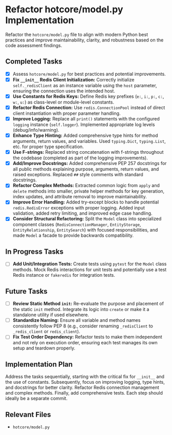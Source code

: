 # Refactor hotcore/model.py Implementation

Refactor the `hotcore/model.py` file to align with modern Python best practices and improve maintainability, clarity, and robustness based on the code assessment findings.

## Completed Tasks

- [x] Assess `hotcore/model.py` for best practices and potential improvements.
- [x] **Fix `__init__` Redis Client Initialization:** Correctly initialize `self._redisClient` as an instance variable using the `host` parameter, ensuring the connection uses the intended host.
- [x] **Use Constants for Redis Keys:** Define Redis key prefixes (`e:`, `i:`, `p:`, `c:`, `w:`, `u:`) as class-level or module-level constants.
- [x] **Refactor Redis Connection:** Use `redis.ConnectionPool` instead of direct client instantiation with proper parameter handling.
- [x] **Improve Logging:** Replace all `print()` statements with the configured `logging` instance (`self.logger`). Implemented appropriate log levels (debug/info/warning).
- [x] **Enhance Type Hinting:** Added comprehensive type hints for method arguments, return values, and variables. Used `typing.Dict`, `typing.List`, etc. for proper type specification.
- [x] **Use F-strings:** Replaced string concatenation with f-strings throughout the codebase (completed as part of the logging improvements).
- [x] **Add/Improve Docstrings:** Added comprehensive PEP 257 docstrings for all public methods explaining purpose, arguments, return values, and raised exceptions. Replaced `##` style comments with standard docstrings.
- [x] **Refactor Complex Methods:** Extracted common logic from `apply` and `delete` methods into smaller, private helper methods for key generation, index updates, and attribute removal to improve maintainability.
- [x] **Improve Error Handling:** Added try-except blocks to handle potential `redis.RedisError` exceptions with proper logging. Added input validation, added retry limiting, and improved edge case handling.
- [x] **Consider Structural Refactoring:** Split the `Model` class into specialized component classes (`RedisConnectionManager`, `EntityStorage`, `EntityRelationship`, `EntitySearch`) with focused responsibilities, and made `Model` a facade to provide backwards compatibility.

## In Progress Tasks

- [ ] **Add Unit/Integration Tests:** Create tests using `pytest` for the `Model` class methods. Mock Redis interactions for unit tests and potentially use a test Redis instance or `fakeredis` for integration tests.

## Future Tasks

- [ ] **Review Static Method `init`:** Re-evaluate the purpose and placement of the static `init` method. Integrate its logic into `create` or make it a standalone utility if used elsewhere.
- [ ] **Standardize Naming:** Ensure all variable and method names consistently follow PEP 8 (e.g., consider renaming `_redisClient` to `_redis_client` or `redis_client`).
- [ ] **Fix Test Order Dependency:** Refactor tests to make them independent and not rely on execution order, ensuring each test manages its own setup and teardown properly.

## Implementation Plan

Address the tasks sequentially, starting with the critical fix for `__init__` and the use of constants. Subsequently, focus on improving logging, type hints, and docstrings for better clarity. Refactor Redis connection management and complex methods. Finally, add comprehensive tests. Each step should ideally be a separate commit.

## Relevant Files

- `hotcore/model.py`